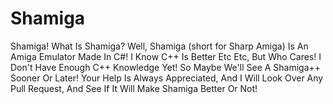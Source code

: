 # Shamiga
Shamiga! What Is Shamiga? Well, Shamiga (short for Sharp Amiga) Is An Amiga Emulator Made In C#! I Know C++ Is Better Etc Etc, But Who Cares! I Don't Have Enough C++ Knowledge Yet! So Maybe We'll See A Shamiga++ Sooner Or Later! Your Help Is Always Appreciated, And I Will Look Over Any Pull Request, And See If It Will Make Shamiga Better Or Not!

